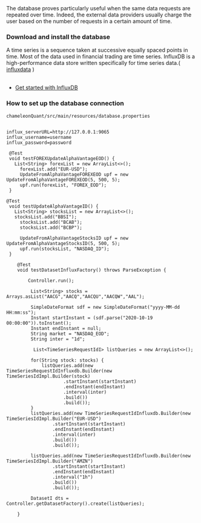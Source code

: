 <!DOCTYPE html>
<html lang="en">
   <head>
      
   </head>

   <body>
   The database proves particularly useful when the same data requests are repeated over time. Indeed, the external data providers usually charge the user based on the number of requests in a certain amount of time. <br />
      <h3>Download and install the database</h3>
   <div>
   A time series is a sequence taken at successive equally spaced points in time. Most of the data used in financial trading are time series.  InfluxDB is a high-performance data store written specifically for time series data.(  <a href="https://www.influxdata.com/">influxdata</a> ) <br /> <br />
       <ul>
         <li><a href="https://docs.influxdata.com/influxdb/v2.0/get-started/?t=Linux">Get started with InfluxDB</a></li>
       </ul> 
      
   </div>
      <h3>How to set up the database connection</h3>
      
   ```
   chameleonQuant/src/main/resources/database.properties
      
   ```
   
   
   ```
   influx_serverURL=http://127.0.0.1:9065
   influx_username=username
   influx_password=password
   
   ```
   
   ```
	@Test
	void testFOREXUpdateAlphaVantageEOD() {
      List<String> forexList = new ArrayList<>();
		forexList.add("EUR-USD");
		UpdateFromAlphaVantageFOREXEOD upf = new UpdateFromAlphaVantageFOREXEOD(5, 500, 5);
		upf.run(forexList, "FOREX_EOD");
	}
   
   ```
   
  
   ```
   @Test
	void testUpdateAlphaVantageID() {
      List<String> stocksList = new ArrayList<>();
      stocksList.add("BBSI");	 
		stocksList.add("BCAB");
		stocksList.add("BCBP");
		
		UpdateFromAlphaVantageStocksID upf = new UpdateFromAlphaVantageStocksID(5, 500, 5);
		upf.run(stocksList, "NASDAQ_ID");
	}
   
   ```
   	
```
	@Test
	void testDatasetInfluxFactory() throws ParseException {
		
		Controller.run();
		
         List<String> stocks = Arrays.asList("AACG","AACQ","AACQU","AACQW","AAL");
		
		 SimpleDateFormat sdf = new SimpleDateFormat("yyyy-MM-dd HH:mm:ss");
		 Instant startInstant = (sdf.parse("2020-10-19 00:00:00")).toInstant();
		 Instant endInstant = null;
		 String market = "NASDAQ_EOD";
		 String inter = "1d";
		 
		  List<TimeSeriesRequestIdI> listQueries = new ArrayList<>();
		 
		 for(String stock: stocks) {
			 listQueries.add(new TimeSeriesRequestIdInfluxdb.Builder(new TimeSeriesIdImpl.Builder(stock)
					 .startInstant(startInstant)
					 .endInstant(endInstant)
					 .interval(inter)
					 .build())
					 .build());
		 }
		 listQueries.add(new TimeSeriesRequestIdInfluxdb.Builder(new TimeSeriesIdImpl.Builder("EUR-USD")
				 .startInstant(startInstant)
				 .endInstant(endInstant)
				 .interval(inter)
				 .build())
				 .build());
		 
		 listQueries.add(new TimeSeriesRequestIdInfluxdb.Builder(new TimeSeriesIdImpl.Builder("AMZN")
				 .startInstant(startInstant)
				 .endInstant(endInstant)
				 .interval("1h")
				 .build())
				 .build());
		 
		 DatasetI dts = Controller.getDatasetFactory().create(listQueries);
		
	}
   
   ```
      
   </body>
</html>
